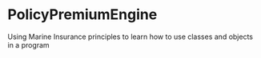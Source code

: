 # PolicyPremiumEngine
 
Using Marine Insurance principles to learn how to use classes and objects in a program
